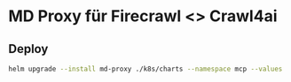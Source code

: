 # MD Proxy für Firecrawl <> Crawl4ai

## Deploy

```bash
helm upgrade --install md-proxy ./k8s/charts --namespace mcp --values ./k8s/charts/values.yaml --kube-context aks-innfactoryai-prod
```